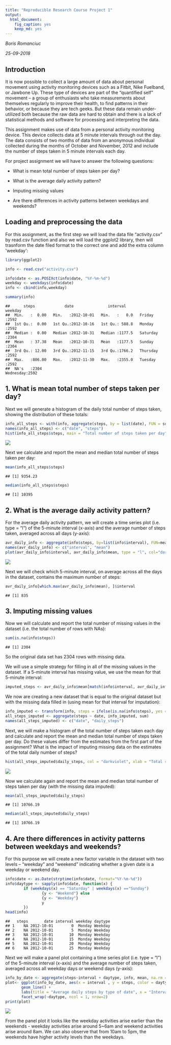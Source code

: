 ```yaml
---
title: "Reproducible Research Course Project 1"
output: 
  html_document: 
    fig_caption: yes
    keep_md: yes
---
```

*Boris Romanciuc*

*25-09-2018*



## Introduction

It is now possible to collect a large amount of data about personal movement using activity monitoring devices such as a Fitbit, Nike Fuelband, or Jawbone Up. These type of devices are part of the “quantified self” movement – a group of enthusiasts who take measurements about themselves regularly to improve their health, to find patterns in their behavior, or because they are tech geeks. But these data remain under-utilized both because the raw data are hard to obtain and there is a lack of statistical methods and software for processing and interpreting the data.

This assignment makes use of data from a personal activity monitoring device. This device collects data at 5 minute intervals through out the day. The data consists of two months of data from an anonymous individual collected during the months of October and November, 2012 and include the number of steps taken in 5 minute intervals each day.

For project assignment we will have to answer the following questions:

- What is mean total number of steps taken per day?

- What is the average daily activity pattern?

- Imputing missing values

- Are there differences in activity patterns between weekdays and weekends?

## Loading and preprocessing the data

For this assignment, as the first step we will load the data file “activity.csv” by read.csv function and also we will load the ggplot2 library, then will trasnform the date filed format to the correct one and add the extra column 'weekday':


```r
library(ggplot2)

info <- read.csv("activity.csv")

info$date <- as.POSIXct(info$date, "%Y-%m-%d")
weekday <- weekdays(info$date)
info <- cbind(info,weekday)

summary(info)
```

```
##      steps             date               interval           weekday    
##  Min.   :  0.00   Min.   :2012-10-01   Min.   :   0.0   Friday   :2592  
##  1st Qu.:  0.00   1st Qu.:2012-10-16   1st Qu.: 588.8   Monday   :2592  
##  Median :  0.00   Median :2012-10-31   Median :1177.5   Saturday :2304  
##  Mean   : 37.38   Mean   :2012-10-31   Mean   :1177.5   Sunday   :2304  
##  3rd Qu.: 12.00   3rd Qu.:2012-11-15   3rd Qu.:1766.2   Thursday :2592  
##  Max.   :806.00   Max.   :2012-11-30   Max.   :2355.0   Tuesday  :2592  
##  NA's   :2304                                           Wednesday:2592
```

## 1. What is mean total number of steps taken per day?

Next we will generate a histogram of the daily total number of steps taken, showing the distribution of these totals:


```r
info_all_steps <- with(info, aggregate(steps, by = list(date), FUN = sum, na.rm = TRUE))
names(info_all_steps) <- c("date", "steps")
hist(info_all_steps$steps, main = "Total number of steps taken per day", xlab = "Total steps taken per day", col = "darkviolet", ylim = c(0,20), breaks = seq(0,25000, by=2500))
```

![](PA1_template_files/figure-html/histogram-1.png)<!-- -->

Next we calculate and report the mean and median total number of steps taken per day:

```r
mean(info_all_steps$steps)
```

```
## [1] 9354.23
```


```r
median(info_all_steps$steps)
```

```
## [1] 10395
```


## 2. What is the average daily activity pattern?

For the average daily activity pattern, we will create a time series plot (i.e. type = “l”) of the 5-minute interval (x-axis) and the average number of steps taken, averaged across all days (y-axis):

```r
avr_daily_info <- aggregate(info$steps, by=list(info$interval), FUN=mean, na.rm=TRUE)
names(avr_daily_info) <- c("interval", "mean")
plot(avr_daily_info$interval, avr_daily_info$mean, type = "l", col="darkviolet", lwd = 2, xlab="Interval", ylab="Average number of steps", main="Average number of steps per intervals")
```

![](PA1_template_files/figure-html/average_daily-1.png)<!-- -->

Next we will check which 5-minute interval, on average across all the days in the dataset, contains the maximum number of steps:

```r
avr_daily_info[which.max(avr_daily_info$mean), ]$interval
```

```
## [1] 835
```

## 3. Imputing missing values

Now we will calculate and report the total number of missing values in the dataset (i.e. the total number of rows with NAs):

```r
sum(is.na(info$steps))
```

```
## [1] 2304
```

So the original data set has 2304 rows with missing data.

We will use a simple strategy for filling in all of the missing values in the dataset. If a 5-minute interval has missing value, we use the mean for that 5-minute interval:

```r
imputed_steps <- avr_daily_info$mean[match(info$interval, avr_daily_info$interval)]
```

We now are creating a new dataset that is equal to the original dataset but with the missing data filled in (using mean for that interval for imputation):

```r
info_imputed <- transform(info, steps = ifelse(is.na(info$steps), yes = imputed_steps, no = info$steps))
all_steps_imputed <- aggregate(steps ~ date, info_imputed, sum)
names(all_steps_imputed) <- c("date", "daily_steps")
```

Next, we will make a histogram of the total number of steps taken each day and calculate and report the mean and median total number of steps taken per day. Do these values differ from the estimates from the first part of the assignment? What is the impact of imputing missing data on the estimates of the total daily number of steps?


```r
hist(all_steps_imputed$daily_steps, col = "darkviolet", xlab = "Total steps per day", ylim = c(0,30), main = "Total number of steps taken each day (missing data imputed)", breaks = seq(0,25000,by=2500))
```

![](PA1_template_files/figure-html/hist_imputed-1.png)<!-- -->

Now we calculate again and report the mean and median total number of steps taken per day (with the missing data imputed):

```r
mean(all_steps_imputed$daily_steps)
```

```
## [1] 10766.19
```


```r
median(all_steps_imputed$daily_steps)
```

```
## [1] 10766.19
```

## 4. Are there differences in activity patterns between weekdays and weekends?

For this purpose we will create a new factor variable in the dataset with two levels – “weekday” and “weekend” indicating whether a given date is a weekday or weekend day.

```r
info$date <- as.Date(strptime(info$date, format="%Y-%m-%d"))
info$daytype <- sapply(info$date, function(x) {
        if (weekdays(x) == "Saturday" | weekdays(x) =="Sunday") 
                {y <- "Weekend"} else 
                {y <- "Weekday"}
                y
        })
head(info)
```

```
##   steps       date interval weekday daytype
## 1    NA 2012-10-01        0  Monday Weekday
## 2    NA 2012-10-01        5  Monday Weekday
## 3    NA 2012-10-01       10  Monday Weekday
## 4    NA 2012-10-01       15  Monday Weekday
## 5    NA 2012-10-01       20  Monday Weekday
## 6    NA 2012-10-01       25  Monday Weekday
```


Next we will make a panel plot containing a time series plot (i.e. type = “l”) of the 5-minute interval (x-axis) and the average number of steps taken, averaged across all weekday days or weekend days (y-axis):

```r
info_by_date <- aggregate(steps~interval + daytype, info, mean, na.rm = TRUE)
plot<- ggplot(info_by_date, aes(x = interval , y = steps, color = daytype)) +
       geom_line() +
       labs(title = "Average daily steps by type of date", x = "Interval", y = "Average number of steps") +
       facet_wrap(~daytype, ncol = 1, nrow=2)
print(plot)
```

![](PA1_template_files/figure-html/plot_day-1.png)<!-- -->

From the panel plot it looks like the weekday activities arise earlier than the weekends - weekday activities arise around 5~6am and weekend activities arise around 8am. We can also observe that from 10am to 5pm, the weekends have higher activity levels than the weekdays.

